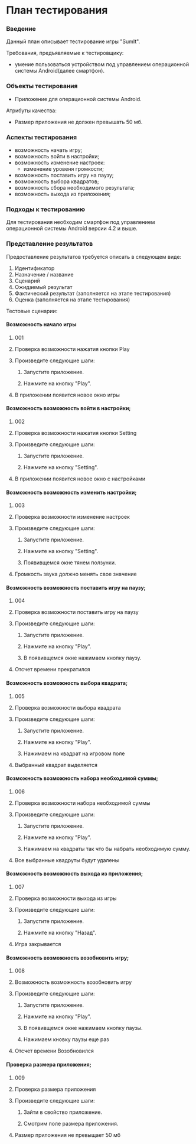 # План тестирования

### Введение

Данный план описывает тестирование игры "SumIt".

Требования, предъявляемые к тестировщику:

* умение пользоваться устройством под управлением операционной системы Android(далее смартфон).

### Объекты тестирования

* Приложение для операционной системы Android.

Атрибуты качества:

* Размер приложения не должен превышать 50 мб.

### Аспекты тестирования

* возможность начать игру;
* возможность войти в настройки;
* возможность изменение настроек:  
    - изменение уровеня громкости;
* возможность поставить игру на паузу;
* возможность выбора квадратов;
* возможность сбора необходимого результата;
* возможность выхода из приложения;

### Подходы к тестированию

Для тестирования необходим смартфон под управлением операционной системы Android версии 4.2 и выше.

### Представление результатов

Предоставление результатов требуется описать в следующем виде:

1. Идентификатор
2. Назначение / название
3. Сценарий
4. Ожидаемый результат
5. Фактический результат (заполняется на этапе тестирования)
6. Оценка (заполняется на этапе тестирования)

Тестовые сценарии:

#### Возможность начало игры

1. 001

2. Проверка возможности нажатия кнопки Play

3. Произведите следующие шаги:

   1. Запустите приложение.

   2. Нажмите на кнопку "Play".

4. В приложении появится новое окно игры

#### Возможность возможность войти в настройки;

1. 002
2. Проверка возможности нажатия кнопки Setting

3. Произведите следующие шаги:

   1. Запустите приложение.

   2. Нажмите на кнопку "Setting".

4. В приложении появится новое окно c настройками

#### Возможность возможность изменить настройки;

1. 003
2. Проверка возможности изменение настроек

3. Произведите следующие шаги:

   1. Запустите приложение.

   2. Нажмите на кнопку "Setting".
   
   3. Появивщемся окне тянем ползунки.

4. Громкость звука должно менять свое значение

#### Возможность возможность поставить игру на паузу;

1. 004
2. Проверка возможности поставить игру на паузу

3. Произведите следующие шаги:

   1. Запустите приложение.

   2. Нажмите на кнопку "Play".
   
   3. В появивщемся окне нажимаем кнопку паузу.

4. Отсчет времени прекратился

#### Возможность возможность выбора квадрата;

1. 005
2. Проверка возможности выбора квадрата

3. Произведите следующие шаги:

   1. Запустите приложение.

   2. Нажмите на кнопку "Play".
   
   3. Нажимаем на квадрат на игровом поле

4. Выбранный квадрат выделяется

#### Возможность возможность набора необходимой суммы;

1. 006
2. Проверка возможности набора необходимой суммы

3. Произведите следующие шаги:

   1. Запустите приложение.

   2. Нажмите на кнопку "Play".
   
   3. Нажимаем на квадраты так что бы набрать необходимую сумму.
   
4. Все выбранные квадруты будут удалены

#### Возможность возможность выхода из приложения;

1. 007
2. Проверка возможности выхода из игры

3. Произведите следующие шаги:

   1. Запустите приложение.

   2. Нажмите на кнопку "Назад".
   
4. Игра закрывается

#### Возможность возможность возобновить игру;

1. 008
2. Возможность возможность возобновить игру

3. Произведите следующие шаги:

   1. Запустите приложение.

   2. Нажмите на кнопку "Play".
   
   3. В появивщемся окне нажимаем кнопку паузы.
   
   4. Нажимаем кновку паузы еще раз

4. Отсчет времени Возобновился

#### Проверка размера приложения;

1. 009

2. Проверка размера приложения

3. Произведите следующие шаги:

   1. Зайти в свойство приложение.

   2. Смотрим поле размера приложения.

4. Размер приложения не превыщает 50 мб
